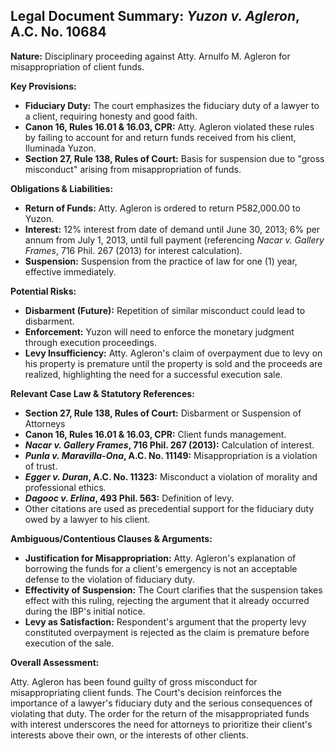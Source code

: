 ## Legal Document Summary: *Yuzon v. Agleron*, A.C. No. 10684

**Nature:** Disciplinary proceeding against Atty. Arnulfo M. Agleron for misappropriation of client funds.

**Key Provisions:**

*   **Fiduciary Duty:** The court emphasizes the fiduciary duty of a lawyer to a client, requiring honesty and good faith.
*   **Canon 16, Rules 16.01 & 16.03, CPR:** Atty. Agleron violated these rules by failing to account for and return funds received from his client, Iluminada Yuzon.
*   **Section 27, Rule 138, Rules of Court:** Basis for suspension due to "gross misconduct" arising from misappropriation of funds.

**Obligations & Liabilities:**

*   **Return of Funds:** Atty. Agleron is ordered to return P582,000.00 to Yuzon.
*   **Interest:** 12% interest from date of demand until June 30, 2013; 6% per annum from July 1, 2013, until full payment (referencing *Nacar v. Gallery Frames*, 716 Phil. 267 (2013) for interest calculation).
*   **Suspension:** Suspension from the practice of law for one (1) year, effective immediately.

**Potential Risks:**

*   **Disbarment (Future):** Repetition of similar misconduct could lead to disbarment.
*   **Enforcement:** Yuzon will need to enforce the monetary judgment through execution proceedings.
*   **Levy Insufficiency:** Atty. Agleron's claim of overpayment due to levy on his property is premature until the property is sold and the proceeds are realized, highlighting the need for a successful execution sale.

**Relevant Case Law & Statutory References:**

*   **Section 27, Rule 138, Rules of Court:** Disbarment or Suspension of Attorneys
*   **Canon 16, Rules 16.01 & 16.03, CPR:** Client funds management.
*   ***Nacar v. Gallery Frames*, 716 Phil. 267 (2013):** Calculation of interest.
*   ***Punla v. Maravilla-Ona*, A.C. No. 11149:** Misappropriation is a violation of trust.
*   ***Egger v. Duran*, A.C. No. 11323:** Misconduct a violation of morality and professional ethics.
*   ***Dagooc v. Erlina*, 493 Phil. 563:** Definition of levy.
*   Other citations are used as precedential support for the fiduciary duty owed by a lawyer to his client.

**Ambiguous/Contentious Clauses & Arguments:**

*   **Justification for Misappropriation:** Atty. Agleron's explanation of borrowing the funds for a client's emergency is not an acceptable defense to the violation of fiduciary duty.
*   **Effectivity of Suspension:** The Court clarifies that the suspension takes effect with this ruling, rejecting the argument that it already occurred during the IBP's initial notice.
*   **Levy as Satisfaction:** Respondent's argument that the property levy constituted overpayment is rejected as the claim is premature before execution of the sale.

**Overall Assessment:**

Atty. Agleron has been found guilty of gross misconduct for misappropriating client funds. The Court's decision reinforces the importance of a lawyer's fiduciary duty and the serious consequences of violating that duty. The order for the return of the misappropriated funds with interest underscores the need for attorneys to prioritize their client's interests above their own, or the interests of other clients.
